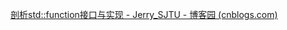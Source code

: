 [剖析std::function接口与实现 - Jerry_SJTU - 博客园 (cnblogs.com)](https://www.cnblogs.com/jerry-fuyi/p/std_function_interface_implementation.html#mark_1)